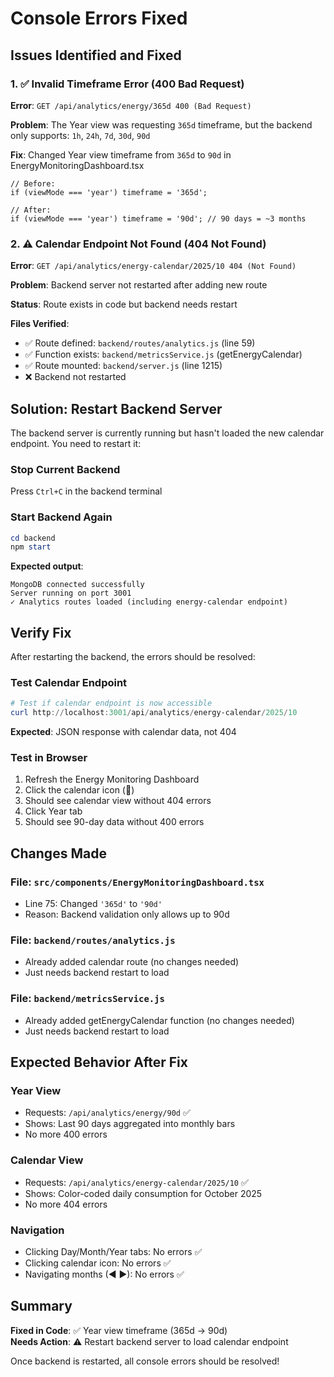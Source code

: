 # Console Errors Fixed

## Issues Identified and Fixed

### 1. ✅ Invalid Timeframe Error (400 Bad Request)
**Error**: `GET /api/analytics/energy/365d 400 (Bad Request)`

**Problem**: The Year view was requesting `365d` timeframe, but the backend only supports: `1h`, `24h`, `7d`, `30d`, `90d`

**Fix**: Changed Year view timeframe from `365d` to `90d` in EnergyMonitoringDashboard.tsx

```tsx
// Before:
if (viewMode === 'year') timeframe = '365d';

// After:
if (viewMode === 'year') timeframe = '90d'; // 90 days = ~3 months
```

### 2. ⚠️ Calendar Endpoint Not Found (404 Not Found)
**Error**: `GET /api/analytics/energy-calendar/2025/10 404 (Not Found)`

**Problem**: Backend server not restarted after adding new route

**Status**: Route exists in code but backend needs restart

**Files Verified**:
- ✅ Route defined: `backend/routes/analytics.js` (line 59)
- ✅ Function exists: `backend/metricsService.js` (getEnergyCalendar)
- ✅ Route mounted: `backend/server.js` (line 1215)
- ❌ Backend not restarted

## Solution: Restart Backend Server

The backend server is currently running but hasn't loaded the new calendar endpoint. You need to restart it:

### Stop Current Backend
Press `Ctrl+C` in the backend terminal

### Start Backend Again
```powershell
cd backend
npm start
```

**Expected output**:
```
MongoDB connected successfully
Server running on port 3001
✓ Analytics routes loaded (including energy-calendar endpoint)
```

## Verify Fix

After restarting the backend, the errors should be resolved:

### Test Calendar Endpoint
```powershell
# Test if calendar endpoint is now accessible
curl http://localhost:3001/api/analytics/energy-calendar/2025/10
```

**Expected**: JSON response with calendar data, not 404

### Test in Browser
1. Refresh the Energy Monitoring Dashboard
2. Click the calendar icon (📅)
3. Should see calendar view without 404 errors
4. Click Year tab
5. Should see 90-day data without 400 errors

## Changes Made

### File: `src/components/EnergyMonitoringDashboard.tsx`
- Line 75: Changed `'365d'` to `'90d'`
- Reason: Backend validation only allows up to 90d

### File: `backend/routes/analytics.js`
- Already added calendar route (no changes needed)
- Just needs backend restart to load

### File: `backend/metricsService.js`
- Already added getEnergyCalendar function (no changes needed)
- Just needs backend restart to load

## Expected Behavior After Fix

### Year View
- Requests: `/api/analytics/energy/90d` ✅
- Shows: Last 90 days aggregated into monthly bars
- No more 400 errors

### Calendar View
- Requests: `/api/analytics/energy-calendar/2025/10` ✅
- Shows: Color-coded daily consumption for October 2025
- No more 404 errors

### Navigation
- Clicking Day/Month/Year tabs: No errors ✅
- Clicking calendar icon: No errors ✅
- Navigating months (◀ ▶): No errors ✅

## Summary

**Fixed in Code**: ✅ Year view timeframe (365d → 90d)  
**Needs Action**: ⚠️ Restart backend server to load calendar endpoint

Once backend is restarted, all console errors should be resolved!
